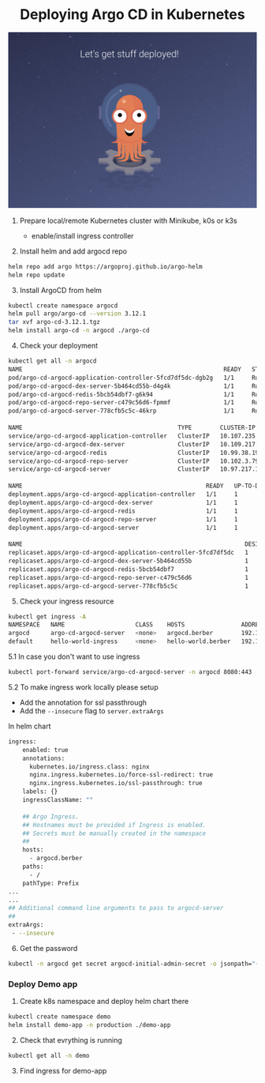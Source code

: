 <h1 align="center">
Deploying Argo CD in Kubernetes
</h1>

![alt text](https://github.com/junoteam/demo-argocd/blob/main/pics/argocd-welcome.png?raw=true)

1. Prepare local/remote Kubernetes cluster with Minikube, k0s or k3s
   - enable/install ingress controller 

2. Install helm and add argocd repo
```bash
helm repo add argo https://argoproj.github.io/argo-helm
helm repo update
```
3. Install ArgoCD from helm
```bash
kubectl create namespace argocd
helm pull argo/argo-cd --version 3.12.1
tar xvf argo-cd-3.12.1.tgz
helm install argo-cd -n argocd ./argo-cd
```

4. Check your deployment
```bash
kubectl get all -n argocd
NAME                                                         READY   STATUS    RESTARTS   AGE
pod/argo-cd-argocd-application-controller-5fcd7df5dc-dgb2g   1/1     Running   0          10m
pod/argo-cd-argocd-dex-server-5b464cd55b-d4g4k               1/1     Running   0          10m
pod/argo-cd-argocd-redis-5bcb54dbf7-g6k94                    1/1     Running   0          10m
pod/argo-cd-argocd-repo-server-c479c56d6-fpmmf               1/1     Running   0          10m
pod/argo-cd-argocd-server-778cfb5c5c-46krp                   1/1     Running   0          10m

NAME                                            TYPE        CLUSTER-IP       EXTERNAL-IP   PORT(S)             AGE
service/argo-cd-argocd-application-controller   ClusterIP   10.107.235.156   <none>        8082/TCP            10m
service/argo-cd-argocd-dex-server               ClusterIP   10.109.217.120   <none>        5556/TCP,5557/TCP   10m
service/argo-cd-argocd-redis                    ClusterIP   10.99.38.19      <none>        6379/TCP            10m
service/argo-cd-argocd-repo-server              ClusterIP   10.102.3.79      <none>        8081/TCP            10m
service/argo-cd-argocd-server                   ClusterIP   10.97.217.181    <none>        80/TCP,443/TCP      10m

NAME                                                    READY   UP-TO-DATE   AVAILABLE   AGE
deployment.apps/argo-cd-argocd-application-controller   1/1     1            1           10m
deployment.apps/argo-cd-argocd-dex-server               1/1     1            1           10m
deployment.apps/argo-cd-argocd-redis                    1/1     1            1           10m
deployment.apps/argo-cd-argocd-repo-server              1/1     1            1           10m
deployment.apps/argo-cd-argocd-server                   1/1     1            1           10m

NAME                                                               DESIRED   CURRENT   READY   AGE
replicaset.apps/argo-cd-argocd-application-controller-5fcd7df5dc   1         1         1       10m
replicaset.apps/argo-cd-argocd-dex-server-5b464cd55b               1         1         1       10m
replicaset.apps/argo-cd-argocd-redis-5bcb54dbf7                    1         1         1       10m
replicaset.apps/argo-cd-argocd-repo-server-c479c56d6               1         1         1       10m
replicaset.apps/argo-cd-argocd-server-778cfb5c5c                   1         1         1       10m
```

5. Check your ingress resource
```bash
kubectl get ingress -A                                                                                                                                
NAMESPACE   NAME                    CLASS    HOSTS                ADDRESS          PORTS   AGE
argocd      argo-cd-argocd-server   <none>   argocd.berber        192.168.99.100   80      12m
default     hello-world-ingress     <none>   hello-world.berber   192.168.99.100   80      60m
```
5.1 In case you don't want to use ingress
```bash
kubectl port-forward service/argo-cd-argocd-server -n argocd 8080:443
```
5.2 To make ingress work locally please setup  
- Add the annotation for ssl passthrough
- Add the `--insecure` flag to `server.extraArgs`

In helm chart
```bash
ingress:
    enabled: true
    annotations: 
      kubernetes.io/ingress.class: nginx
      nginx.ingress.kubernetes.io/force-ssl-redirect: true
      nginx.ingress.kubernetes.io/ssl-passthrough: true
    labels: {}
    ingressClassName: ""

    ## Argo Ingress.
    ## Hostnames must be provided if Ingress is enabled.
    ## Secrets must be manually created in the namespace
    ##
    hosts:
      - argocd.berber
    paths:
      - /
    pathType: Prefix
...
...
## Additional command line arguments to pass to argocd-server
##
extraArgs:
 - --insecure
```

6. Get the password
```bash
kubectl -n argocd get secret argocd-initial-admin-secret -o jsonpath="{.data.password}" | base64 -d
```
### Deploy Demo app

1. Create k8s namespace and deploy helm chart there
```bash 
kubectl create namespace demo
helm install demo-app -n production ./demo-app
```

2. Check that evrything is running 
```bash
kubectl get all -n demo 
```

3. Find ingress for demo-app
```bash


```